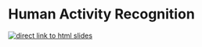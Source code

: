 Human Activity Recognition
==========================

[![direct link to html slides](http://drive.google.com/uc?export=view&id=0By5vFegp4baXNENUc0ZVS3lWQ1E)](http://htmlpreview.github.io/?https://github.com/atno/Human-Activity-Recognition/blob/master/HAR_slides.html#1)
